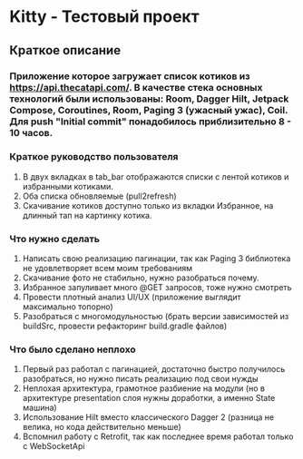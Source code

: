 # Kitty - Тестовый проект

## Краткое описание

### Приложение которое загружает список котиков из https://api.thecatapi.com/. В качестве стека основных технологий были использованы: Room, Dagger Hilt, Jetpack Compose, Coroutines, Room, Paging 3 (ужасный ужас), Coil. Для push "Initial commit" понадобилось приблизительно 8 - 10 часов.   

### Краткое руководство пользователя
1. В двух вкладках в tab_bar отображаются списки с лентой котиков и избранными котиками. 
2. Оба списка обновляемые (pull2refresh)
3. Скачивание котиков доступно только из вкладки Избранное, на длинный тап на картинку котика. 

### Что нужно сделать
1. Написать свою реализацию пагинации, так как Paging 3 библиотека не удовлетворяет всем моим требованиям
2. Скачивание фото не стабильно, нужно разобраться почему. 
3. Избранное запуливает много @GET запросов, тоже нужно смотреть
4. Провести плотный анализ UI/UX (приложение выглядит максимально топорно)
5. Разобраться с многомодульностью (брать версии зависимостей из buildSrc, провести рефакторинг build.gradle файлов)

### Что было сделано неплохо
1. Первый раз работал с пагинацией, достаточно быстро получилось разобраться, но нужно писать реализацию под свои нужды
2. Неплохая архитектура, грамотное разбиение на модули (но в архитектуре presentation слоя нужны доработки, а именно State машина)
3. Использование Hilt вместо классического Dagger 2 (разница не велика, но кода действительно меньше)
4. Вспомнил работу с Retrofit, так как последнее время работал только с WebSocketApi
